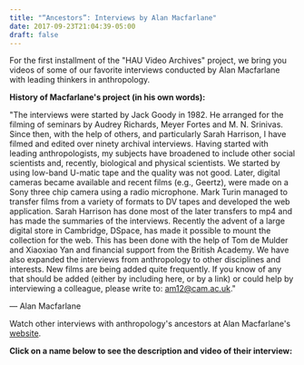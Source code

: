 ```yaml
---
title: "“Ancestors”: Interviews by Alan Macfarlane"
date: 2017-09-23T21:04:39-05:00
draft: false
---
```


For the first installment of the "HAU Video Archives" project, we bring you videos of some of our favorite interviews conducted by Alan Macfarlane with leading thinkers in anthropology.

**History of Macfarlane's project (in his own words):**

"The interviews were started by Jack Goody in 1982. He arranged for the filming of seminars by Audrey Richards, Meyer Fortes and M. N. Srinivas. Since then, with the help of others, and particularly Sarah Harrison, I have filmed and edited over ninety archival interviews. Having started with leading anthropologists, my subjects have broadened to include other social scientists and, recently, biological and physical scientists. We started by using low-band U-matic tape and the quality was not good. Later, digital cameras became available and recent films (e.g., Geertz), were made on a Sony three chip camera using a radio microphone. Mark Turin managed to transfer films from a variety of formats to DV tapes and developed the web application. Sarah Harrison has done most of the later transfers to mp4 and has made the summaries of the interviews. Recently the advent of a large digital store in Cambridge, DSpace, has made it possible to mount the collection for the web. This has been done with the help of Tom de Mulder and Xiaoxiao Yan and financial support from the British Academy. We have also expanded the interviews from anthropology to other disciplines and interests. New films are being added quite frequently. If you know of any that should be added (either by including here, or by a link) or could help by interviewing a colleague, please write to: <am12@cam.ac.uk>."

— Alan Macfarlane

Watch other interviews with anthropology's ancestors at Alan Macfarlane's [website](http://www.alanmacfarlane.com/ancestors/audiovisual.html).

**Click on a name below to see the description and video of their interview:**

